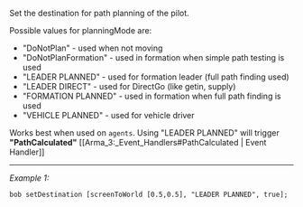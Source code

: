 Set the destination for path planning of the pilot.

Possible values for planningMode are:

* "DoNotPlan" - used when not moving
* "DoNotPlanFormation" - used in formation when simple path testing is used
* "LEADER PLANNED" - used for formation leader (full path finding used)
* "LEADER DIRECT" - used for DirectGo (like getin, supply)
* "FORMATION PLANNED" - used in formation when full path finding is used
* "VEHICLE PLANNED" - used for vehicle driver

Works best when used on `agents`. Using "LEADER PLANNED" will trigger **"PathCalculated"** [[Arma_3:_Event_Handlers#PathCalculated | Event Handler]]


---
*Example 1:*
```sqf
bob setDestination [screenToWorld [0.5,0.5], "LEADER PLANNED", true];
```
